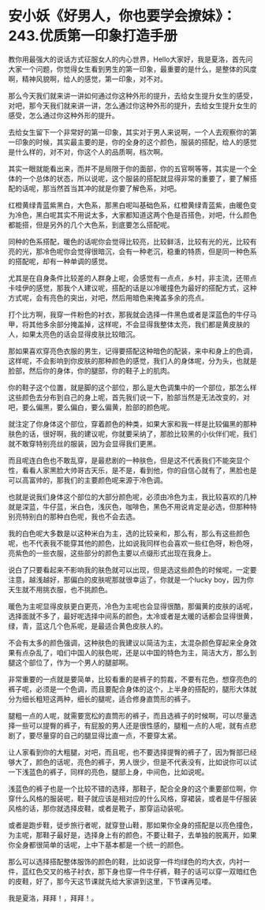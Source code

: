 # 安小妖《好男人，你也要学会撩妹》：243.优质第一印象打造手册

教你用最强大的说话方式征服女人的内心世界，Hello大家好，我是夏洛，首先问大家一个问题，你觉得女生看到男生的第一印象，最重要的是什么，是整体的风度啊，精神风貌啊，给人的感觉，第一印象，对不对。

那么今天我们就来讲一讲如何通过你这种外形的提升，去给女生提升女生的感受，对吧，那今天我们就来讲一讲，怎么通过你这种外形的提升，去给女生提升女生的感受，怎么通过你这种外形的提升。

去给女生留下一个非常好的第一印象，其实对于男人来说啊，一个人去观察你的第一印象的时候，其实最主要的是，你的全身的这个颜色，服装的搭配，给人的感觉是什么样的，对不对，你这个人的品质啊，档次啊。

其实一眼就能看出来，而并不是局限于你的面部，你的五官啊等等，其实是一个全体的一个总体的状态，所以说呢，这个服装的搭配就显得非常的重要了，要了解搭配的话呢，那当然首当其冲的就是你要了解色系，对吧。

红橙黄绿青蓝紫黑白，大色系，那黑白呢叫基础色系，红橙黄绿青蓝紫，由暖色变为冷色，黑白呢其实不用说太多，大家都知道这两个色是百搭色，对吧，什么颜色都能搭，但是另外的几个大色系，到底要怎么搭配呢。

同种的色系搭配，暖色的话呢你会觉得比较亮，比较鲜活，比较有光的光，比较有亮的光，那冷色呢你会觉得很暗沉，会有一种老沉，稳重的特质，但是同一种色系的搭配呢，却有一种单调的感觉。

尤其是在自身条件比较差的人群身上呢，会感觉有一点点，乡村，非主流，还带点卡哇伊的感觉，那我个人建议呢，搭配的话是以冷暖撞色为最好的搭配方式，这种方式呢，会有亮色的突出，对吧，然后用暗色来掩盖多余的亮点。

打个比方啊，我穿一件粉色的衬衣，那我就会选择一件黑色或者是深蓝色的牛仔马甲，将其他多余部分掩盖掉，这样呢，不会显得我整体太亮，我们都是黄皮肤的人，如果太亮色的话会显得皮肤比较暗沉。

那如果喜欢穿亮色衣服的男生，记得要搭配这种暗色的配装，来中和身上的色调，这样呢，不会影响到你皮肤的那种颜色的感觉，我们人的身体呢，分为头，也就是脸部，然后你的身体，你的腿部，你的鞋子上的肌肉。

你的鞋子这个位置，就是脚的这个部位，那么是大色调集中的一个部位，那怎么样这些颜色去分布到自己的身上呢，首先我们说一下，脸部当然是无法改变的，对吧，要么偏黑，要么偏白，要么偏黄，脸部的颜色呢。

就注定了你身体这个部位，穿着颜色的种类，如果大家和我一样是比较偏黑的那种肤色的话，很好啊，我的建议呢，你就要采纳了，那脸比较黑的小伙伴们呢，我们就不敢穿特别亮丝的服装，因为会显得我们更黑。

而且呢连白色也不敢乱穿，是最悲剧的一种肤色，但是这不代表我们不能突显个性，看看人家黑脸大帅哥古天乐，是不是，看到他，你的自信心就有了，黑脸也是可以高富帅的，那我们的主要颜色呢来源于冷色调。

也就是说我们身体这个部位的大部分颜色呢，必须由冷色为主，我比较喜欢的几种就是深蓝，牛仔蓝，米白色，浅灰色，咖啡色，黑色不用说肯定是必选，但那种特别亮特别白的那种白色呢，我也不会去选。

我的白色呢大多数是以这种米白为主，选的比较亲和，那么有，那么有这些颜色呢，也不代表我不能穿其他的颜色，比如说我同样也会喜欢一些红色呀，粉色呀，亮紫色的一些衣服，这些部分的颜色主要以点缀形式出现在我身上。

说白了只要看起来不影响我的肤色就可以出现，但是选这些颜色的时候呢，一定要注意，越浅越好，那偏白的皮肤呢那就很幸运了，你就是一个lucky boy，因为你天生就不用挑衣服，也不挑颜色。

暖色为主呢显得皮肤更白更亮，冷色为主呢也会显得很酷，那偏黄的皮肤的话呢，选择面就不多了，最好呢选择中间系的颜色，太冷或者是太暖的话都会显得很黄，绿，青，蓝这几个色系呢，是最适合黄色皮肤人的。

不会有太多的颜色强调，这种肤色的我建议以简洁为主，太混杂颜色穿起来全身效果有点杂乱了，咱们中国人的肤色呢，还是以中国的特色为主，简洁大方，那么到腿这个部位了，作为一个男人的腿部啊。

非常重要的一点就是要简单，比较看重的是裤子的剪裁，不要有花色，想穿亮色的裤子呢，必须是一个色调，而且要配合身体的这个，上半身的搭配的，腿形大体就分为细长粗短这两种，细长的腿呢，适合修身直筒形的裤子。

腿粗一点的人呢，就需要宽松的直筒形的裤子，而且选裤子的时候啊，可以尽量选择一些可以提臀的裤子，有屁股的男人还是很性感的，腿粗一点的人呢，就有点悲剧了，要尽量穿的自己的腿显得比直一点，不要穿太紧。

让人家看到你的大粗腿，对吧，而且呢，也不要选择提臀的裤子了，因为臀部已经够大了，颜色的话呢，亮色的裤子，男人很少，但是不代表没有，比如说你可以试一下浅蓝色的裤子，同样的亮色，腿部上身，中间色，比如说呢。

浅蓝色的裤子也是一个比较不错的选择，那鞋子，配合全身的这个重要部位啊，你穿什么风格的服装呢，鞋子就应该是相对应的什么风格，穿裙装，或者是牛仔服装风格的话，那你就选择皮鞋，或者是靴子，那穿运动装呢。

或者是跑步鞋，徒步旅行者呢，就穿登山鞋，那如果你全身的搭配是以亮色撞色，为主呢，那鞋子最好是，选择身上有的颜色，不要让鞋子，去单独的脱离开，如果你全身都很简单的话呢，上中下基本都是一个统一的颜色。

那么可以选择搭配整体服饰的颜色的鞋，比如说穿一件均绿色的均大衣，内衬一件，蓝红色交叉的格子衬衣，那下身也穿一件牛仔裤，鞋子的话可以穿一双暗红色的皮鞋，好了，那今天这节课就先给大家讲到这里，下节课再见喽。

我是夏洛，拜拜！，拜拜！。